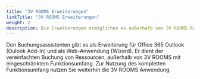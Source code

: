 ```yaml
---
title: "3V ROOMS Erweiterungen"
linkTitle: "3V ROOMS Erweiterungen"
weight: 2
description: Die Erweiterungen ermöglichen es außerhalb von 3V ROOMS Ressourcen zu buchen.
---
```

Den Buchungsassistenten gibt es als Erweiterung für Office 365 Outlook (Oulook Add-In) und als Web-Anwendung (Wizard). Er dient der vereinfachten Buchung von Ressourcen, außerhalb von 3V ROOMS mit eingeschränktem Funktionsumfang. Zur Nutzung des kompletten Funktionsumfang nutzen Sie weiterhin die 3V ROOMS Anwendung.

